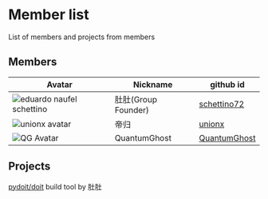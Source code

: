 # Member list
List of members and projects from members

## Members

Avatar | Nickname | github id
------------ | ------------- | -------------
![eduardo naufel schettino](https://avatars0.githubusercontent.com/u/138474?v=3&s=48)|肚肚(Group Founder)|[schettino72](https://github.com/schettino72)
![unionx avatar](https://avatars2.githubusercontent.com/u/802884?v=3&s=48)|帝归|[unionx](https://github.com/unionx)
![QG Avatar](https://avatars3.githubusercontent.com/u/2939865?v=3&s=48)|QuantumGhost|[QuantumGhost](https://github.com/QuantumGhost)

## Projects

[pydoit/doit](https://github.com/pydoit/doit)
build tool by 肚肚
